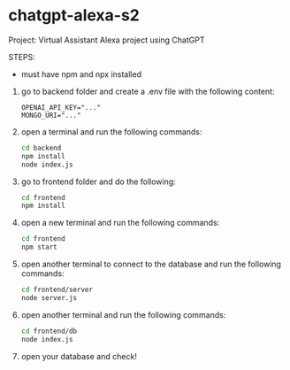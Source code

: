 # chatgpt-alexa-s2

Project: Virtual Assistant Alexa project using ChatGPT


STEPS:

- must have npm and npx installed 

1. go to backend folder and create a .env file with the following content:
    ```env
    OPENAI_API_KEY="..."
    MONGO_URI="..."
    ```

2. open a terminal and run the following commands:
    ```bash
    cd backend
    npm install
    node index.js
    ```

3. go to frontend folder and do the following:
    ```bash
    cd frontend
    npm install
    ```

4. open a new terminal and run the following commands:
    ```bash
    cd frontend
    npm start
    ```

5. open another terminal to connect to the database and run the following commands:
    ```bash
    cd frontend/server
    node server.js
    ```

6. open another terminal and run the following commands:
    ```bash
    cd frontend/db
    node index.js
    ```

7. open your database and check!